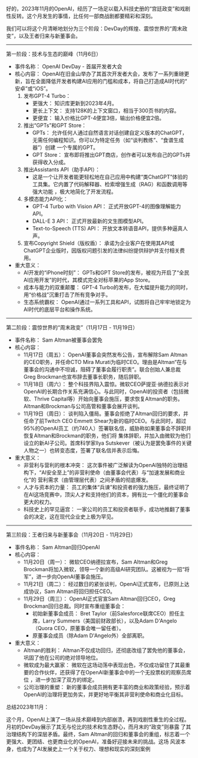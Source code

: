 好的，2023年11月的OpenAI，经历了一场足以载入科技史册的“宫廷政变”和戏剧性反转。这个月发生的事情，比任何一部商战剧都要精彩和深刻。

我们可以将这个月清晰地划分为三个阶段：DevDay的辉煌、震惊世界的“周末政变”，以及王者归来与新董事会。

---

第一阶段：技术与生态的巅峰（11月6日）

- 事件名称： OpenAI DevDay - 首届开发者大会
- 核心内容： OpenAI在旧金山举办了其首次开发者大会，发布了一系列重磅更新，旨在全面降低开发者构建AI应用的门槛和成本，将自己打造成AI时代的“
  安卓”或“iOS”。
  1.  发布GPT-4 Turbo：
      - 更强大： 知识库更新到2023年4月。
      - 更长上下文： 支持128K的上下文窗口，相当于300页书的内容。
      - 更便宜： 输入价格比GPT-4便宜3倍，输出价格便宜2倍。
  2.  推出“GPTs”和GPT Store：
      - GPTs： 允许任何人通过自然语言对话创建自定义版本的ChatGPT，无需任何编程知识。你可以为特定任务（如“谈判教练”、“食谱生成器”）创建
        一个专属的GPT。
      - GPT Store： 宣布即将推出GPT商店，创作者可以发布自己的GPTs并获得收入分成。
  3.  推出Assistants API（助手API）：
      - 这是一个让开发者能更轻松地在自己应用中构建“类ChatGPT”体验的工具集。它内置了代码解释器、检索增强生成（RAG）和函数调用等强大功能
        ，极大地简化了开发流程。
  4.  多模态能力API化：
      - GPT-4 Turbo with Vision API： 正式开放GPT-4的图像理解能力API。
      - DALL-E 3 API： 正式开放最新的文生图模型API。
      - Text-to-Speech (TTS) API： 开放文本转语音API，提供多种逼真人声。
  5.  宣布Copyright Shield（版权盾）： 承诺为企业客户在使用其API或ChatGPT企业版时，因版权问题引发的法律纠纷提供辩护并支付相关费用。
- 重大意义：
  - AI开发的“iPhone时刻”： GPTs和GPT Store的发布，被视为开启了“全民AI应用开发”的时代，其模式完全对标苹果的App Store。
  - 成本与能力的双重颠覆： GPT-4 Turbo的发布，在大幅提升能力的同时，用“价格战”沉重打击了所有竞争对手。
  - 生态系统霸权： OpenAI通过一系列工具和API，试图将自己牢牢地锁定为AI时代的底层平台和操作系统。

---

第二阶段：震惊世界的“周末政变”（11月17日 - 11月19日）

- 事件名称： Sam Altman被董事会罢免
- 核心内容：
  - 11月17日（周五）： OpenAI董事会突然发布公告，宣布解除Sam Altman的CEO职务，并任命CTO Mira
    Murati为临时CEO。理由是Altman“在与董事会的沟通中不坦诚，阻碍了董事会履行职责”。联合创始人兼总裁Greg
    Brockman也宣布辞去董事长职务，随后辞职。
  - 11月18日（周六）：
    整个科技界陷入震惊。微软CEO萨提亚·纳德拉表示对OpenAI的长期合作关系充满信心。与此同时，OpenAI的投资者（包括微软、Thrive
    Capital等）开始向董事会施压，要求恢复Altman的职务。Altman和Brockman与公司高管和董事会展开谈判。
  - 11月19日（周日）： 谈判陷入僵局。董事会拒绝了Altman回归的要求，并任命了前Twitch CEO Emmett
    Shear为新的临时CEO。与此同时，超过95%的OpenAI员工（约740人）签署联名信，威胁称如果董事会不辞职并恢复Altman和Brockman的职务，他们将
    集体辞职，并加入由微软为他们设立的新AI子公司。首席科学家Ilya
    Sutskever（被认为是罢免事件的关键人物之一）也转变态度，签署了联名信并表示后悔。
- 重大意义：
  - 非营利与营利的根本冲突： 这次事件被广泛解读为OpenAI独特的治理结构下，“AI安全至上”的非营利使命（由董事会代表）与“加速发展和商业化”的
    营利需求（由管理层代表）之间矛盾的彻底爆发。
  - 人才与资本的力量：
    员工的集体“兵谏”和投资者的强力施压，最终证明了在AI这场竞赛中，顶尖人才和支持他们的资本，拥有比一个僵化的董事会更大的权力。
  - 科技史上的罕见逼宫： 一家公司的员工和投资者联手，成功地推翻了董事会的决定，这在现代企业史上极为罕见。

---

第三阶段：王者归来与新董事会（11月20日 - 11月29日）

- 事件名称： Sam Altman回归OpenAI
- 核心内容：
  - 11月20日（周一）： 微软CEO纳德拉宣布，Sam Altman和Greg
    Brockman将加入微软，领导一个新的高级AI研究团队。这被视为一招“将军”，进一步向OpenAI董事会施压。
  - 11月21日（周二）： 经过数日的紧张谈判，OpenAI正式宣布，已原则上达成协议，Sam Altman将回归担任CEO。
  - 11月29日（周三）： OpenAI正式官宣Sam Altman回归CEO，Greg Brockman回归总裁。同时宣布重组董事会：
    - 初始新董事会成员： Bret Taylor（前Salesforce联席CEO）担任主席，Larry Summers（美国前财政部长），以及Adam D'Angelo（Quora
      CEO，原董事会唯一留任者）。
    - 原董事会成员（除Adam D'Angelo外）全部离职。
- 重大意义：
  - Altman的胜利： Altman不仅成功回归，还彻底改组了罢免他的董事会，巩固了他在公司的绝对领导地位。
  - 微软成为最大赢家： 微软在这场动荡中表现出色，不仅成功留住了其最重要的合作伙伴，还获得了在OpenAI新董事会中的一个无投票权的观察员席位
    ，进一步加深了双方的绑定。
  - 公司治理的重塑： 新的董事会成员拥有更丰富的商业和政策经验，预示着OpenAI的治理将更加务实，并更好地平衡其非营利使命和商业化目标。

总结2023年11月：

这个月，OpenAI上演了一场从技术巅峰到内部崩溃，再到戏剧性重生的全过程。月初的DevDay展示了其无与伦比的技术和生态野心，而月末的“政变”则暴露
了其治理结构下的深层矛盾。最终，Sam Altman的回归和董事会的重组，标志着一个更强大、更团结、也更商业化的OpenAI，准备好迎接未来的挑战。这场
风波本身，也成为了AI发展史上一个关于权力、理想和现实的深刻案例
